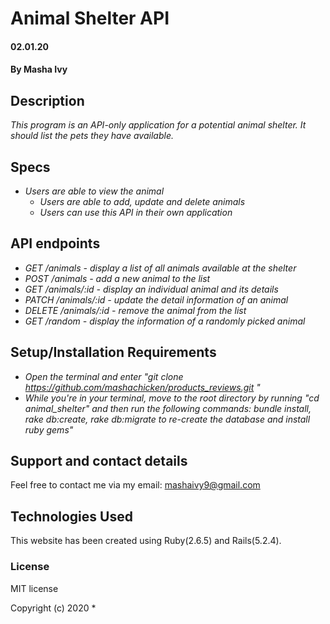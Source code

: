 # Animal Shelter API
#### 02.01.20
#### By Masha Ivy
## Description
_This program is an API-only application for a potential animal shelter. It should list the pets they have available._
## Specs

* _Users are able to view the animal_
  * _Users are able to add, update and delete animals_
  * _Users can use this API in their own application_
  
## API endpoints 
* _GET /animals - display a list of all animals available at the shelter_ 
* _POST /animals - add a new animal to the list_
* _GET /animals/:id - display an individual animal and its details_
* _PATCH  /animals/:id - update the detail information of an animal_
* _DELETE /animals/:id - remove the animal from the list_
* _GET /random - display the information of a randomly picked animal_



## Setup/Installation Requirements
* _Open the terminal and enter "git clone https://github.com/mashachicken/products_reviews.git "_
* _While you're in your terminal, move to the root directory by running "cd animal_shelter"  and then run the following commands: bundle install, rake db:create, rake db:migrate to re-create the database and install ruby gems"_


## Support and contact details
Feel free to contact me via my email:
mashaivy9@gmail.com

## Technologies Used
This website has been created using Ruby(2.6.5) and Rails(5.2.4).

### License
MIT license

Copyright (c) 2020 *
